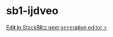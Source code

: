 # sb1-ijdveo

[Edit in StackBlitz next generation editor ⚡️](https://stackblitz.com/~/github.com/nethraanand2020/sb1-ijdveo)